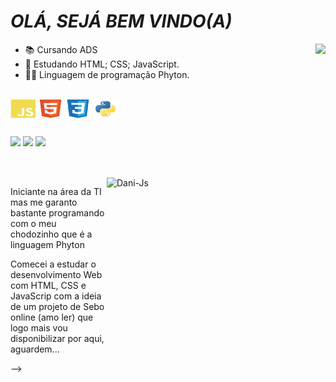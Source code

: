 <body>
<h1>  <em> OLÁ, SEJÁ BEM VINDO(A) </em> </h1> 
  
 <div align="center">
<img src="https://encrypted-tbn1.gstatic.com/images?q=tbn:ANd9GcTId-3gVUaq3ILD_KEPVMtpD19VOdzpss0Yop6JOigvYKe2TDAp" align="right">
</div>

- 📚 Cursando ADS
- 🌱 Estudando HTML; CSS; JavaScript.
- 👩‍💻 Linguagem de programação Phyton.

<div style="display: inline_block"><br>
  <img align="center" alt="Dani-Js" height="30" width="40" src="https://raw.githubusercontent.com/devicons/devicon/master/icons/javascript/javascript-plain.svg">
  <img align="center" alt="Dani-HTML" height="30" width="40" src="https://raw.githubusercontent.com/devicons/devicon/master/icons/html5/html5-original.svg">
  <img align="center" alt="Dani-CSS" height="30" width="40" src="https://raw.githubusercontent.com/devicons/devicon/master/icons/css3/css3-original.svg">
  <img align="center" alt="Dani-Python" height="30" width="40" src="https://raw.githubusercontent.com/devicons/devicon/master/icons/python/python-original.svg">  
</div>

##

<div> 
  <a href="https://www.instagram.com/danii_ag_" target="_blank"><img src="https://img.shields.io/badge/-Instagram-%23E4405F?style=for-the-badge&logo=instagram&logoColor=white" target="_blank"></a>
  <a href = "mailto:daniigraebin@gmail.com"><img src="https://img.shields.io/badge/-Gmail-FF0000?style=for-the-badge&logo=gmail&logoColor=white" target="_blank"></a>
  <a href="https://www.linkedin.com/in/daniela-almeida-graebin-8a2a66215/" target="_blank"><img src="https://img.shields.io/badge/-LinkedIn-%230077B5?style=for-the-badge&logo=linkedin&logoColor=white" target="_blank"></a> 
</div>

##
 <div style="display: inline_block"><br>
        <img  alt="Dani-Js" height="350" width="350"src="https://gifs.eco.br/wp-content/uploads/2022/02/gifs-do-gatinho-digitando-2.gif" align="right">
    </div>
    
<p>Iniciante na área da TI mas me garanto bastante programando com o meu chodozinho que é a linguagem Phyton </p>
<p>Comecei a estudar o desenvolvimento Web com HTML, CSS e JavaScrip com a ideia de um projeto de Sebo online (amo ler) que logo mais vou disponibilizar por aqui, aguardem... </p>
  </body>
-->
